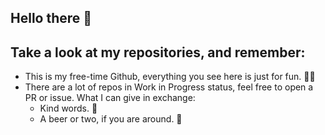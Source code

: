 ## Hello there 👋

## Take a look at my repositories, and remember:
- This is my free-time Github, everything you see here is just for fun. 🤷‍♂️
- There are a lot of repos in Work in Progress status, feel free to open a PR or issue. What I can give in exchange: 
  - Kind words. 🤗
  - A beer or two, if you are around. 🍺
